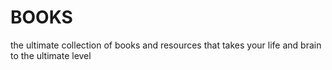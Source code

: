 # BOOKS
the ultimate collection of books and resources that takes your life and brain  to the ultimate level 
